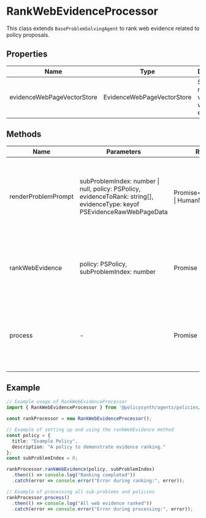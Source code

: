 # RankWebEvidenceProcessor

This class extends `BaseProblemSolvingAgent` to rank web evidence related to policy proposals.

## Properties

| Name                        | Type                             | Description                                       |
|-----------------------------|----------------------------------|---------------------------------------------------|
| evidenceWebPageVectorStore  | EvidenceWebPageVectorStore       | Store for managing vectors of web page evidence.  |

## Methods

| Name                | Parameters                                                                                      | Return Type | Description                                                                 |
|---------------------|-------------------------------------------------------------------------------------------------|-------------|-----------------------------------------------------------------------------|
| renderProblemPrompt | subProblemIndex: number \| null, policy: PSPolicy, evidenceToRank: string[], evidenceType: keyof PSEvidenceRawWebPageData | Promise<SystemMessage[] \| HumanMessage[]> | Prepares the problem prompt for the language model based on the evidence.  |
| rankWebEvidence     | policy: PSPolicy, subProblemIndex: number                                                       | Promise<void> | Ranks the web evidence for a given policy and sub-problem index.            |
| process             | -                                                                                               | Promise<void> | Processes the ranking of web evidence across sub-problems and policies.    |

## Example

```typescript
// Example usage of RankWebEvidenceProcessor
import { RankWebEvidenceProcessor } from '@policysynth/agents/policies/ranking/rankWebEvidence.js';

const rankProcessor = new RankWebEvidenceProcessor();

// Example of setting up and using the rankWebEvidence method
const policy = {
  title: "Example Policy",
  description: "A policy to demonstrate evidence ranking."
};
const subProblemIndex = 0;

rankProcessor.rankWebEvidence(policy, subProblemIndex)
  .then(() => console.log("Ranking completed"))
  .catch(error => console.error("Error during ranking:", error));

// Example of processing all sub-problems and policies
rankProcessor.process()
  .then(() => console.log("All web evidence ranked"))
  .catch(error => console.error("Error during processing:", error));
```